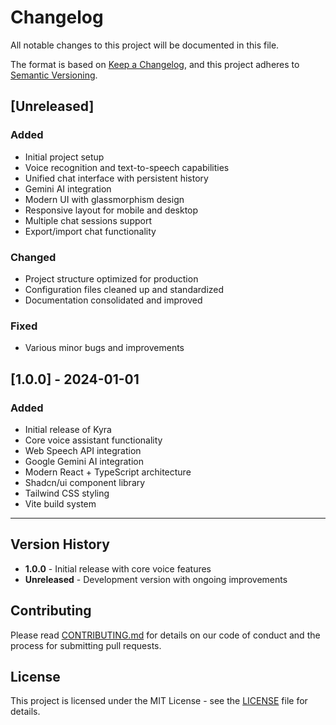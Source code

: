 # Changelog

All notable changes to this project will be documented in this file.

The format is based on [Keep a Changelog](https://keepachangelog.com/en/1.0.0/),
and this project adheres to [Semantic Versioning](https://semver.org/spec/v2.0.0.html).

## [Unreleased]

### Added
- Initial project setup
- Voice recognition and text-to-speech capabilities
- Unified chat interface with persistent history
- Gemini AI integration
- Modern UI with glassmorphism design
- Responsive layout for mobile and desktop
- Multiple chat sessions support
- Export/import chat functionality

### Changed
- Project structure optimized for production
- Configuration files cleaned up and standardized
- Documentation consolidated and improved

### Fixed
- Various minor bugs and improvements

## [1.0.0] - 2024-01-01

### Added
- Initial release of Kyra
- Core voice assistant functionality
- Web Speech API integration
- Google Gemini AI integration
- Modern React + TypeScript architecture
- Shadcn/ui component library
- Tailwind CSS styling
- Vite build system

---

## Version History

- **1.0.0** - Initial release with core voice features
- **Unreleased** - Development version with ongoing improvements

## Contributing

Please read [CONTRIBUTING.md](CONTRIBUTING.md) for details on our code of conduct and the process for submitting pull requests.

## License

This project is licensed under the MIT License - see the [LICENSE](LICENSE) file for details.
